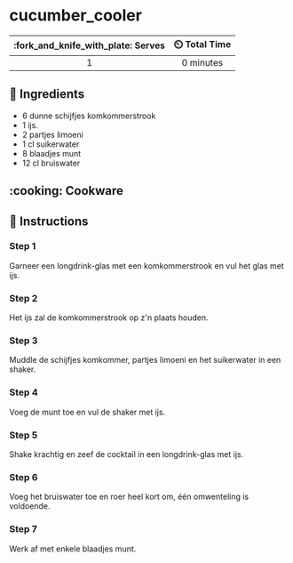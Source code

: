 # cucumber_cooler

| :fork_and_knife_with_plate: Serves | :timer_clock: Total Time |
|:----------------------------------:|:-----------------------: |
| 1 | 0 minutes |

## :salt: Ingredients

- 6 dunne schijfjes komkommerstrook
- 1 ijs.
- 2 partjes limoeni
- 1 cl suikerwater
- 8 blaadjes munt
- 12 cl bruiswater

## :cooking: Cookware

## :pencil: Instructions

### Step 1

Garneer een longdrink-glas met een komkommerstrook en vul het glas met ijs.

### Step 2

Het ijs zal de komkommerstrook op z'n plaats houden.

### Step 3

Muddle de schijfjes komkommer, partjes limoeni en het suikerwater in een shaker.

### Step 4

Voeg de munt toe en vul de shaker met ijs.

### Step 5

Shake krachtig en zeef de cocktail in een longdrink-glas met ijs.

### Step 6

Voeg het bruiswater toe en roer heel kort om, één omwenteling is voldoende.

### Step 7

Werk af met enkele blaadjes munt.
